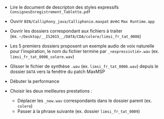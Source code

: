 * Lire le document de descripton des styles expressifs `ConsignesEnregistrement_Tablette.pdf`

* Ouvrir `BIN/Calliphony_java/Calliphonie.maxpat` avec `Max Runtime.app`

* Ouvrir les dossiers correspondant aux fichiers à traiter<br>
(ex. `~/Desktop/__IS2015__/DATA/CDA/colere/limsi_fr_tat_0006`)

* Les 5 premiers dossiers proposent un exemple audio de voix naturelle pour l'inspiration, le nom du fichier termine par `_<expressivtié>.wav` (ex. `limsi_fr_tat_0006_colere.wav`)

* Glisser le fichier de synthèse `.wav` (ex. `limsi_fr_tat_0006.wav`) depuis le dossier `DATA` vers la fenêtre du patch MaxMSP

* Débuter la performance

* Choisir les deux meilleures prestations :
    * Déplacer les `_new.wav` correspondants dans le dossier parent (ex. `colere`)
    * Passer à la phrase suivante (ex. dossier `limsi_fr_tat_0009`)
